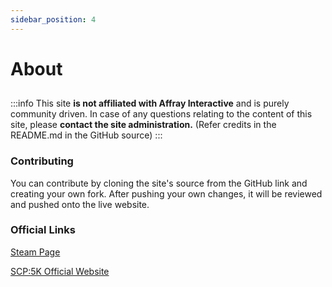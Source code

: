 ```yaml
---
sidebar_position: 4
---
```


# About

##
:::info
This site **is not affiliated with Affray Interactive** and is purely community driven.
In case of any questions relating to the content of this site, please **contact the site administration.** (Refer credits in the README.md in the GitHub source)
:::

### Contributing

You can contribute by cloning the site's source from the GitHub link and creating your own fork. After pushing your own changes, it will be reviewed and pushed onto the live website.

### Official Links

[Steam Page](https://store.steampowered.com/app/872670/SCP_5K/)

[SCP:5K Official Website](https://scp5k.gg)